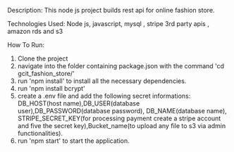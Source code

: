 Description:
This node js project builds rest api for online fashion store.

Technologies Used:
Node js, javascript, mysql , stripe 3rd party apis , amazon rds and s3

How To Run:
1. Clone the project
2. navigate into the folder containing package.json with the command 'cd gcit_fashion_store/'
3. run 'npm install' to install all the necessary dependencies.
4. run 'npm install bcrypt'
5. create a .env file and add the following secret informations:
DB_HOST(host name),DB_USER(database user),DB_PASSWORD(database password), DB_NAME(database name), STRIPE_SECRET_KEY(for processing payment
create a stripe account and five the secret key),Bucket_name(to upload any file to s3 via admin functionalities).
6. run 'npm start' to start the application.
